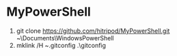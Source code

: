 MyPowerShell
============

1. git clone https://github.com/hitripod/MyPowerShell.git ~\Documents\WindowsPowerShell
2. mklink /H ~\.gitconfig .\gitconfig
